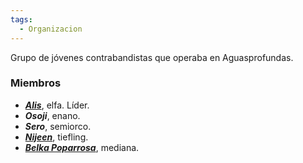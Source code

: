 ```yaml
---
tags:
  - Organizacion
---
```

Grupo de jóvenes contrabandistas que operaba en Aguasprofundas.

### Miembros
- [***Alis***](../Personajes/Alis.md), elfa. Líder. 
- ***Osoji***, enano. 
- ***Sero***, semiorco. 
- ***[Nijeen](../Personajes/Nijeen.md)***, tiefling.
- ***[Belka Poparrosa](../Personajes/Grupo/Belka%20Poparrosa.md)***, mediana.